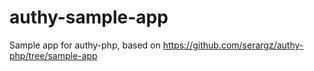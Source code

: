 # authy-sample-app

Sample app for authy-php, based on https://github.com/serargz/authy-php/tree/sample-app
